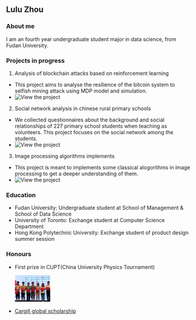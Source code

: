 ## Lulu Zhou

### About me

I am an fourth year undergraduate student major in data science, from Fudan University.

### Projects in progress

1. Analysis of blockchain attacks based on reinforcement learning
  * This project aims to analyse the resilience of the bitcoin system to selfish mining attack using MDP model and simulation.
  * ![View the project](https://github.com/doris-lessing/Selfish-Mining-Simulator)
  
2. Social network analysis in chinese rural primary schools
  * We collected questionnaires about the background and social relationships of 227 primary school students when teaching as volunteers. This project focuses on the social network among the students.
  * ![View the project](https://github.com/doris-lessing/social-network-mining)
  
3. Image processing algorithms implements
  * This project is meant to implements some classical alogorithms in image processing to get a deeper understanding of them.
  * ![View the project](https://github.com/doris-lessing/image-processing)
  
### Education
- Fudan University: Undergraduate student at School of Management & School of Data Science
- University of Toronto: Exchange student at Computer Science Department
- Hong Kong Polytechnic University: Exchange student of product design summer session

### Honours

- First prize in CUPT(China University Physics Tournament)

  <img src="./0.jpg" width="20%" />

- [Cargill global scholarship](https://www.cargillglobalscholars.com/)
